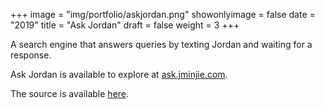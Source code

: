 +++
image = "img/portfolio/askjordan.png"
showonlyimage = false
date = "2019"
title = "Ask Jordan"
draft = false
weight = 3
+++

A search engine that answers queries by texting Jordan and waiting for a response.
<!--more-->

Ask Jordan is available to explore at [ask.jminjie.com](http://ask.jminjie.com/).

The source is available [here](https://github.com/jminjie/ask-jordan).
